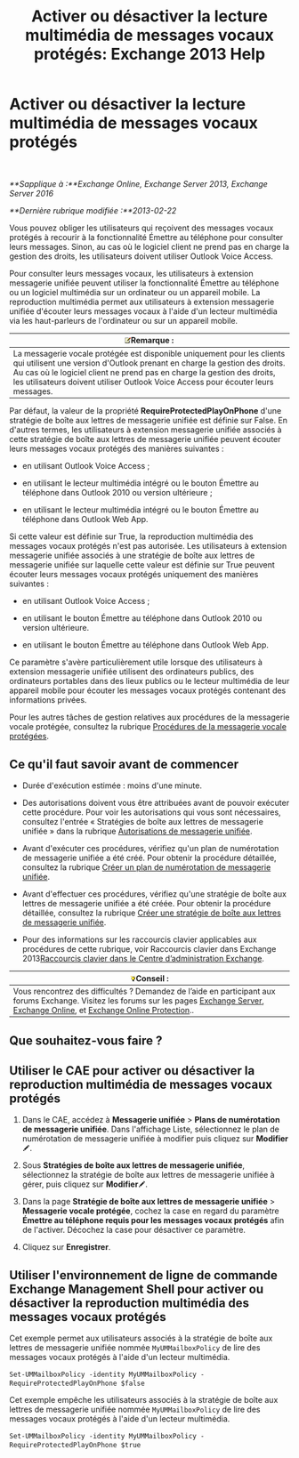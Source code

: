 ﻿---
title: 'Activer ou désactiver la lecture multimédia de messages vocaux protégés: Exchange 2013 Help'
TOCTitle: Activer ou désactiver la lecture multimédia de messages vocaux protégés
ms:assetid: 3c33370c-4262-42b1-8d83-d61fc7c426cd
ms:mtpsurl: https://technet.microsoft.com/fr-fr/library/Ee423543(v=EXCHG.150)
ms:contentKeyID: 52057059
ms.date: 05/23/2018
mtps_version: v=EXCHG.150
ms.translationtype: MT
---

# Activer ou désactiver la lecture multimédia de messages vocaux protégés

 

_**Sapplique à :**Exchange Online, Exchange Server 2013, Exchange Server 2016_

_**Dernière rubrique modifiée :**2013-02-22_

Vous pouvez obliger les utilisateurs qui reçoivent des messages vocaux protégés à recourir à la fonctionnalité Émettre au téléphone pour consulter leurs messages. Sinon, au cas où le logiciel client ne prend pas en charge la gestion des droits, les utilisateurs doivent utiliser Outlook Voice Access.

Pour consulter leurs messages vocaux, les utilisateurs à extension messagerie unifiée peuvent utiliser la fonctionnalité Émettre au téléphone ou un logiciel multimédia sur un ordinateur ou un appareil mobile. La reproduction multimédia permet aux utilisateurs à extension messagerie unifiée d'écouter leurs messages vocaux à l'aide d'un lecteur multimédia via les haut-parleurs de l'ordinateur ou sur un appareil mobile.

<table>
<thead>
<tr class="header">
<th><img src="images/JJ159664.note(EXCHG.150).gif" title="Remarque" alt="Remarque" />Remarque :</th>
</tr>
</thead>
<tbody>
<tr class="odd">
<td>La messagerie vocale protégée est disponible uniquement pour les clients qui utilisent une version d'Outlook prenant en charge la gestion des droits. Au cas où le logiciel client ne prend pas en charge la gestion des droits, les utilisateurs doivent utiliser Outlook Voice Access pour écouter leurs messages.</td>
</tr>
</tbody>
</table>


Par défaut, la valeur de la propriété **RequireProtectedPlayOnPhone** d'une stratégie de boîte aux lettres de messagerie unifiée est définie sur False. En d'autres termes, les utilisateurs à extension messagerie unifiée associés à cette stratégie de boîte aux lettres de messagerie unifiée peuvent écouter leurs messages vocaux protégés des manières suivantes :

  - en utilisant Outlook Voice Access ;

  - en utilisant le lecteur multimédia intégré ou le bouton Émettre au téléphone dans Outlook 2010 ou version ultérieure ;

  - en utilisant le lecteur multimédia intégré ou le bouton Émettre au téléphone dans Outlook Web App.

Si cette valeur est définie sur True, la reproduction multimédia des messages vocaux protégés n'est pas autorisée. Les utilisateurs à extension messagerie unifiée associés à une stratégie de boîte aux lettres de messagerie unifiée sur laquelle cette valeur est définie sur True peuvent écouter leurs messages vocaux protégés uniquement des manières suivantes :

  - en utilisant Outlook Voice Access ;

  - en utilisant le bouton Émettre au téléphone dans Outlook 2010 ou version ultérieure.

  - en utilisant le bouton Émettre au téléphone dans Outlook Web App.

Ce paramètre s'avère particulièrement utile lorsque des utilisateurs à extension messagerie unifiée utilisent des ordinateurs publics, des ordinateurs portables dans des lieux publics ou le lecteur multimédia de leur appareil mobile pour écouter les messages vocaux protégés contenant des informations privées.

Pour les autres tâches de gestion relatives aux procédures de la messagerie vocale protégée, consultez la rubrique [Procédures de la messagerie vocale protégées](protected-voice-mail-procedures-exchange-2013-help.md).

## Ce qu'il faut savoir avant de commencer

  - Durée d'exécution estimée : moins d'une minute.

  - Des autorisations doivent vous être attribuées avant de pouvoir exécuter cette procédure. Pour voir les autorisations qui vous sont nécessaires, consultez l'entrée « Stratégies de boîte aux lettres de messagerie unifiée » dans la rubrique [Autorisations de messagerie unifiée](unified-messaging-permissions-exchange-2013-help.md).

  - Avant d'exécuter ces procédures, vérifiez qu'un plan de numérotation de messagerie unifiée a été créé. Pour obtenir la procédure détaillée, consultez la rubrique [Créer un plan de numérotation de messagerie unifiée](create-a-um-dial-plan-exchange-2013-help.md).

  - Avant d'effectuer ces procédures, vérifiez qu'une stratégie de boîte aux lettres de messagerie unifiée a été créée. Pour obtenir la procédure détaillée, consultez la rubrique [Créer une stratégie de boîte aux lettres de messagerie unifiée](create-a-um-mailbox-policy-exchange-2013-help.md).

  - Pour des informations sur les raccourcis clavier applicables aux procédures de cette rubrique, voir Raccourcis clavier dans Exchange 2013[Raccourcis clavier dans le Centre d’administration Exchange](keyboard-shortcuts-in-the-exchange-admin-center-exchange-online-protection-help.md).

<table>
<thead>
<tr class="header">
<th><img src="images/Bb125224.tip(EXCHG.150).gif" title="Conseil" alt="Conseil" />Conseil :</th>
</tr>
</thead>
<tbody>
<tr class="odd">
<td>Vous rencontrez des difficultés ? Demandez de l’aide en participant aux forums Exchange. Visitez les forums sur les pages <a href="https://go.microsoft.com/fwlink/p/?linkid=60612">Exchange Server</a>, <a href="https://go.microsoft.com/fwlink/p/?linkid=267542">Exchange Online</a>, et <a href="https://go.microsoft.com/fwlink/p/?linkid=285351">Exchange Online Protection</a>..</td>
</tr>
</tbody>
</table>


## Que souhaitez-vous faire ?

## Utiliser le CAE pour activer ou désactiver la reproduction multimédia de messages vocaux protégés

1.  Dans le CAE, accédez à **Messagerie unifiée** \> **Plans de numérotation de messagerie unifiée**. Dans l'affichage Liste, sélectionnez le plan de numérotation de messagerie unifiée à modifier puis cliquez sur **Modifier**![Icône Modifier](images/Bb124582.6f53ccb2-1f13-4c02-bea0-30690e6ea71d(EXCHG.150).gif "Icône Modifier").

2.  Sous **Stratégies de boîte aux lettres de messagerie unifiée**, sélectionnez la stratégie de boîte aux lettres de messagerie unifiée à gérer, puis cliquez sur **Modifier**![Icône Modifier](images/Bb124582.6f53ccb2-1f13-4c02-bea0-30690e6ea71d(EXCHG.150).gif "Icône Modifier").

3.  Dans la page **Stratégie de boîte aux lettres de messagerie unifiée** \> **Messagerie vocale protégée**, cochez la case en regard du paramètre **Émettre au téléphone requis pour les messages vocaux protégés** afin de l'activer. Décochez la case pour désactiver ce paramètre.

4.  Cliquez sur **Enregistrer**.

## Utiliser l'environnement de ligne de commande Exchange Management Shell pour activer ou désactiver la reproduction multimédia des messages vocaux protégés

Cet exemple permet aux utilisateurs associés à la stratégie de boîte aux lettres de messagerie unifiée nommée `MyUMMailboxPolicy` de lire des messages vocaux protégés à l'aide d'un lecteur multimédia.

    Set-UMMailboxPolicy -identity MyUMMailboxPolicy -RequireProtectedPlayOnPhone $false

Cet exemple empêche les utilisateurs associés à la stratégie de boîte aux lettres de messagerie unifiée nommée `MyUMMailboxPolicy` de lire des messages vocaux protégés à l'aide d'un lecteur multimédia.

    Set-UMMailboxPolicy -identity MyUMMailboxPolicy -RequireProtectedPlayOnPhone $true

